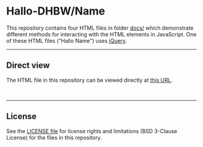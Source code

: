 # Hallo-DHBW/Name

This repository contains four HTML files in folder [docs/](docs/) which 
demonstrate different methods for interacting with the HTML elements in JavaScript.
One of these HTML files ("Hallo Name") uses [jQuery](https://jquery.com).
<br>

----
## Direct view

The HTML file in this repository can be viewed directly at [this URL](https://mdecker-mobilecomputing.github.io/HTML_HalloApps/index.html).

<br>

----
## License

See the [LICENSE file](LICENSE.md) for license rights and limitations (BSD 3-Clause License)
for the files in this repository.
